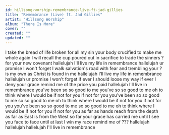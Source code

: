 ```yaml
---
id: hillsong-worship-remembrance-live-ft-jad-gillies
title: "Remembrance (Live) ft. Jad Gillies"
artist: "Hillsong Worship"
album: "There Is More"
cover: ""
created: ""
updated: ""
---
```


I take the bread of life
broken for all my sin
your body crucified
to make me whole again
I will recall the cup
poured out in sacrifice
to trade the sinners ?
for your new covenant
hallelujah
I'll live my life in remembrance
hallelujah
ur promise I won't forget
I walk salvation's road
with fear and trembling
your ? is my own
as Christ is found in me
hallelujah
I'll live my life in remembrance
hallelujah
ur promise I won't forget
if ever I should loose my way
if ever I deny your grace
remind me of the price you paid
hallelujah
I'll live in remembrance
you've been so so good to me
you've so so good to me
oh to think where I would be
if not for you
if not for you
you've been so so good to me
 so so good to me
oh to think where I would be
if not for you
if not for you
you've been so so good to me
 so so good to me
oh to think where I would be
if not for you
if not for you
as far as hands reach from the depth
as far as East is from the West
so far your grace has carried me
until I see you face to face
until at last I win my race
remind me of ???
hallelujah
hallelujah
hallelujah
I'll live in remembrance